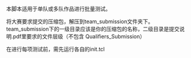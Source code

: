 本脚本适用于单队或多队作品进行批量测试。

将大赛要求提交的压缩包，解压到team_submission文件夹下。team_submission下的一级目录应该是你的压缩包的名称，二级目录是提交说明.pdf里要求的文件层级（不包含 Qualifiers_Submission）

在进行每项测试前，需先运行各自的init.tcl
